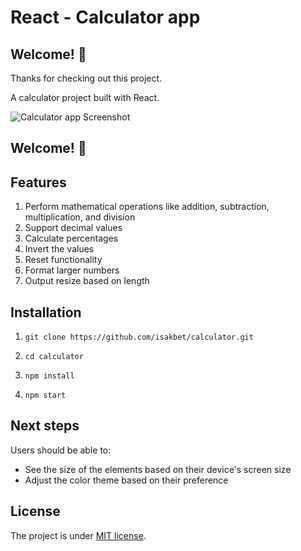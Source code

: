 # React - Calculator app

## Welcome! 👋

Thanks for checking out this project.

A calculator project built with React.

![Calculator app Screenshot](https://)

## Welcome! 👋

## Features

1. Perform mathematical operations like addition, subtraction, multiplication, and division
2. Support decimal values
3. Calculate percentages
4. Invert the values
5. Reset functionality
6. Format larger numbers
7. Output resize based on length

## Installation

1. `git clone https://github.com/isakbet/calculator.git`

2. `cd calculator`

3. `npm install`

4. `npm start`

## Next steps

Users should be able to:

- See the size of the elements based on their device's screen size
- Adjust the color theme based on their preference

## License

The project is under [MIT license](https://choosealicense.com/licenses/mit/).
